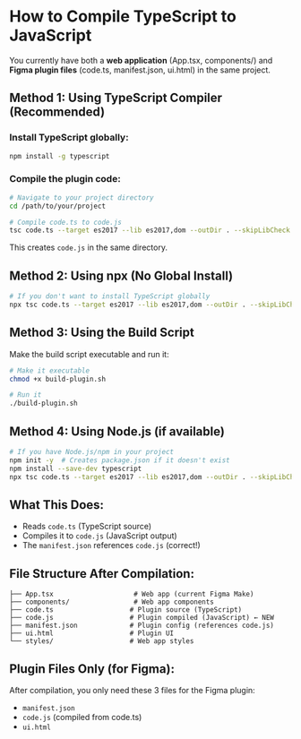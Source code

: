 # How to Compile TypeScript to JavaScript

You currently have both a **web application** (App.tsx, components/) and **Figma plugin files** (code.ts, manifest.json, ui.html) in the same project.

## Method 1: Using TypeScript Compiler (Recommended)

### Install TypeScript globally:

```bash
npm install -g typescript
```

### Compile the plugin code:

```bash
# Navigate to your project directory
cd /path/to/your/project

# Compile code.ts to code.js
tsc code.ts --target es2017 --lib es2017,dom --outDir . --skipLibCheck
```

This creates `code.js` in the same directory.

## Method 2: Using npx (No Global Install)

```bash
# If you don't want to install TypeScript globally
npx tsc code.ts --target es2017 --lib es2017,dom --outDir . --skipLibCheck
```

## Method 3: Using the Build Script

Make the build script executable and run it:

```bash
# Make it executable
chmod +x build-plugin.sh

# Run it
./build-plugin.sh
```

## Method 4: Using Node.js (if available)

```bash
# If you have Node.js/npm in your project
npm init -y  # Creates package.json if it doesn't exist
npm install --save-dev typescript
npx tsc code.ts --target es2017 --lib es2017,dom --outDir . --skipLibCheck
```

## What This Does:

- Reads `code.ts` (TypeScript source)
- Compiles it to `code.js` (JavaScript output)
- The `manifest.json` references `code.js` (correct!)

## File Structure After Compilation:

```
├── App.tsx                    # Web app (current Figma Make)
├── components/                # Web app components
├── code.ts                   # Plugin source (TypeScript)
├── code.js                   # Plugin compiled (JavaScript) ← NEW
├── manifest.json             # Plugin config (references code.js)
├── ui.html                   # Plugin UI
└── styles/                   # Web app styles
```

## Plugin Files Only (for Figma):

After compilation, you only need these 3 files for the Figma plugin:

- `manifest.json`
- `code.js` (compiled from code.ts)
- `ui.html`
